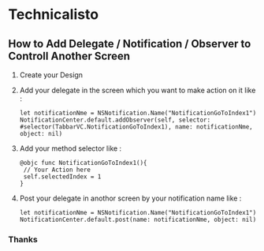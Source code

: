 
# Technicalisto

## How to Add Delegate / Notification / Observer to Controll Another Screen 

1. Create your Design

2. Add your delegate in the screen which you want to make action on it like :

       let notificationNme = NSNotification.Name("NotificationGoToIndex1")
       NotificationCenter.default.addObserver(self, selector: #selector(TabbarVC.NotificationGoToIndex1), name: notificationNme, object: nil)
       
3. Add your method selector like :

       @objc func NotificationGoToIndex1(){
        // Your Action here
        self.selectedIndex = 1
       }

4. Post your delegate in anothor screen by your notification name like :

       let notificationNme = NSNotification.Name("NotificationGoToIndex1")
       NotificationCenter.default.post(name: notificationNme, object: nil)


### Thanks

